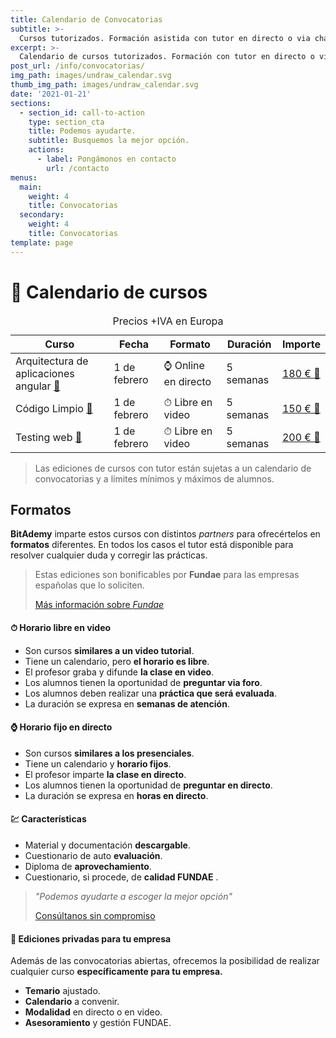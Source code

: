 ```yaml
---
title: Calendario de Convocatorias
subtitle: >-
  Cursos tutorizados. Formación asistida con tutor en directo o via chat.
excerpt: >-
  Calendario de cursos tutorizados. Formación con tutor en directo o via chat.
post_url: /info/convocatorias/
img_path: images/undraw_calendar.svg
thumb_img_path: images/undraw_calendar.svg
date: '2021-01-21'
sections:
  - section_id: call-to-action
    type: section_cta
    title: Podemos ayudarte.
    subtitle: Busquemos la mejor opción.
    actions:
      - label: Pongámonos en contacto
        url: /contacto
menus:
  main:
    weight: 4
    title: Convocatorias
  secondary:
    weight: 4
    title: Convocatorias
template: page
---
```


# 📆 Calendario de cursos

<table>
    <caption>Precios +IVA en Europa</caption>
  <thead>
    <tr>
      <th>Curso</th>
      <th>Fecha</th>
      <th>Formato</th>
      <th>Duración</th>
      <th>Importe</th>
    </tr>
  </thead>
  <tbody>
    <tr>
      <td>Arquitectura de aplicaciones angular
        <a href="/cursos/clean-code-aplicado-para-desarrollos-limpios-y-rentables/">📖</a></td>
      <td>1 de febrero</td>
      <td>⌚ Online en directo</td>
      <td>5 semanas</td>
      <td><a href="http://www.vitaedigital.com/download/8sb72kefc74guxsmxpuejqwht3x8pf/F0000001416_curso_angular_avanzado_desarrollo_aplicaciones_empresariales_4a_edicion_aula_virtual.pdf">180 € 🛒</a></td>
    </tr>
    <tr>
      <td>Código Limpio
        <a href="/cursos/clean-code-aplicado-para-desarrollos-limpios-y-rentables/">📖</a></td>
      <td>1 de febrero</td>
      <td>⏱ Libre en video</td>
      <td>5 semanas</td>
      <td><a href="https://trainingit.es//curso-clean-code?promo=bitAdemy">150 € 🛒</a></td>
    </tr>
    <tr>
      <td>Testing web
      <a href="/cursos/testing-de-aplicaciones-web-facil-y-productivo-para-todos/">📖</a></td>
      </td>
      <td>1 de febrero</td>
      <td>⏱ Libre en video</td>
      <td>5 semanas</td>
      <td><a href="https://trainingit.es/curso-testing-web?promo=bitAdemy">200 € 🛒</a></td>
    </tr>
  </tbody>
  <tfoot>
  </tfoot>
</table>

> Las ediciones de cursos con tutor están sujetas a un calendario de convocatorias y a límites mínimos y máximos de alumnos.

## Formatos

**BitAdemy** imparte estos cursos con distintos _partners_ para ofrecértelos en **formatos** diferentes. En todos los casos el tutor está disponible para resolver cualquier duda y corregir las prácticas.

> Estas ediciones son bonificables por **Fundae** para las empresas españolas que lo soliciten.
>
> [Más información sobre _Fundae_](https://www.bitademy.com/info/fundae/)

#### ⏱ Horario libre en video

- Son cursos **similares a un video tutorial**.
- Tiene un calendario, pero **el horario es libre**.
- El profesor graba y difunde **la clase en video**.
- Los alumnos tienen la oportunidad de **preguntar via foro**.
- Los alumnos deben realizar una **práctica que será evaluada**.
- La duración se expresa en **semanas de atención**.

#### ⌚ Horario fijo en directo

- Son cursos **similares a los presenciales**.
- Tiene un calendario y **horario fijos**.
- El profesor imparte **la clase en directo**.
- Los alumnos tienen la oportunidad de **preguntar en directo**.
- La duración se expresa en **horas en directo**.

#### 💹 Características

- Material y documentación **descargable**.
- Cuestionario de auto **evaluación**.
- Diploma de **aprovechamiento**.
- Cuestionario, si procede, de **calidad FUNDAE** .

> _"Podemos ayudarte a escoger la mejor opción"_
>
> [Consúltanos sin compromiso](/contacto)

#### 🏢 Ediciones privadas para tu empresa

Además de las convocatorias abiertas, ofrecemos la posibilidad de realizar cualquier curso **específicamente para tu empresa.**

- **Temario** ajustado.
- **Calendario** a convenir.
- **Modalidad** en directo o en video.
- **Asesoramiento** y gestión FUNDAE.
